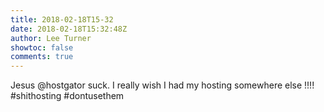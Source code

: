 ```yaml
---
title: 2018-02-18T15-32
date: 2018-02-18T15:32:48Z
author: Lee Turner
showtoc: false
comments: true
---
```


Jesus @hostgator suck.  I really wish I had my hosting somewhere else !!!! #shithosting #dontusethem


